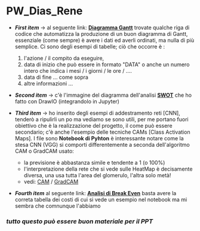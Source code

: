 # PW_Dias_Rene


- **_First item_** -> al seguente link: **[Diagramma Gantt](./Diagrammi/Gantt_Medium_PW.ipynb)** trovate qualche riga di codice che automatizza la produzione di un buon diagramma di Gantt, essenziale (come sempre) è avere i dati ed averli ordinati, ma nulla di più semplice. Ci sono degli esempi di tabelle; ciò che occorre è :  
  1. l'azione / il compito da eseguire, 
  2. data di inizio che può essere in formato "DATA" o anche un numero intero che indica i mesi / i giorni / le ore / ....
  3. data di fine  ... come sopra
  4. altre informazioni ...
  
  
- **_Second item_** -> c'è l'immagine del diagramma dell'analisi **[SWOT](./Diagrammi/SWOT.svg)** che ho fatto con DrawIO (integrandolo in Jupyter) 

- **_Third item_** -> ho inserito degli esempi di addestramento reti [CNN], tenderò a ripulirli un po ma vediamo se sono utili, per me portano fuori obiettivo che è la             realizzazione del progetto, il come può essere secondario; c'è anche l'esempio delle tecniche CAMs [Class Activation Maps]. I file sono **Notebook di Pyhton**
         è interessante notare come la stesa CNN (VGG) si comporti differentemente a seconda dell'algoritmo CAM o GradCAM usato:  
             
  * la previsione è abbastanza simile e tendente a 1 (o 100%)  
  * l'interpretazione della rete che si vede sulle HeatMap è decisamente diversa, una usa tutta l'area del glomerulo, l'altra solo metà!  
  * vedi: [CAM](./Notebook/3_CAMs/HeatmapCam.ipynb#camID) / [GradCAM](./Notebook/3_CAMs/HeatmapGradCAM.ipynb#gradcamID)
          

- **_Fourth item_** al seguente link: **[Analisi di Break Even](./Diagrammi/BreakEvenPoint.ipynb)** basta avere la correta tabella dei costi di cui si vede un esempio nel notebook ma mi sembra che comnunque l'abbiamo


### _tutto questo può essere buon materiale per il PPT_

